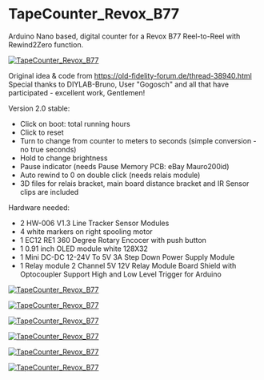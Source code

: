 # TapeCounter_Revox_B77
Arduino Nano based, digital counter for a Revox B77 Reel-to-Reel with Rewind2Zero function.

[![TapeCounter_Revox_B77](https://github.com/3KUdelta/TapeCounter_Revox_B77/blob/main/images/IMG_3243.jpg)](https://github.com/3KUdelta/TapeCounter_Revox_B77)

Original idea & code from https://old-fidelity-forum.de/thread-38940.html
Special thanks to DIYLAB-Bruno, User "Gogosch" and all that have participated - excellent work, Gentlemen!

Version 2.0 stable:

- Click on boot: total running hours
- Click to reset
- Turn to change from counter to meters to seconds (simple conversion - no true seconds)
- Hold to change brightness
- Pause indicator (needs Pause Memory PCB: eBay Mauro200id)
- Auto rewind to 0 on double click (needs relais module)
- 3D files for relais bracket, main board distance bracket and IR Sensor clips are included

Hardware needed:

- 2 HW-006 V1.3 Line Tracker Sensor Modules
- 4 white markers on right spooling motor
- 1 EC12 RE1 360 Degree Rotary Encocer with push button
- 1 0.91 inch OLED module white 128X32
- 1 Mini DC-DC 12-24V To 5V 3A Step Down Power Supply Module
- 1 Relay module 2 Channel 5V 12V Relay Module Board Shield with Optocoupler Support High and Low Level Trigger for Arduino 

[![TapeCounter_Revox_B77](https://github.com/3KUdelta/TapeCounter_Revox_B77/blob/main/images/B77_Tape_Counter_Scheme_w_relais.png)](https://github.com/3KUdelta/TapeCounter_Revox_B77)

[![TapeCounter_Revox_B77](https://github.com/3KUdelta/TapeCounter_Revox_B77/blob/main/images/IMG_3314.jpg)](https://github.com/3KUdelta/TapeCounter_Revox_B77)

[![TapeCounter_Revox_B77](https://github.com/3KUdelta/TapeCounter_Revox_B77/blob/main/images/IMG_3241.jpg)](https://github.com/3KUdelta/TapeCounter_Revox_B77)

[![TapeCounter_Revox_B77](https://github.com/3KUdelta/TapeCounter_Revox_B77/blob/main/images/IMG_3313.jpg)](https://github.com/3KUdelta/TapeCounter_Revox_B77)

[![TapeCounter_Revox_B77](https://github.com/3KUdelta/TapeCounter_Revox_B77/blob/main/images/IMG_3373.jpg)](https://github.com/3KUdelta/TapeCounter_Revox_B77)

[![TapeCounter_Revox_B77](https://github.com/3KUdelta/TapeCounter_Revox_B77/blob/main/images/IMG_3369.jpg)](https://github.com/3KUdelta/TapeCounter_Revox_B77)
